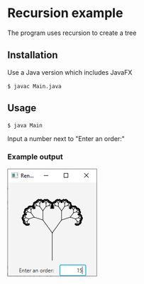 # Recursion example

The program uses recursion to create a tree

## Installation

Use a Java version which includes JavaFX

```
$ javac Main.java
```

## Usage

```
$ java Main
```

Input a number next to "Enter an order:"

### Example output

![Example program output](https://github.com/v1ckm/school/raw/main/Output_1.PNG)
